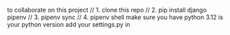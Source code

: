 to collaborate on this project
// 1. clone this repo
// 2. pip install django pipenv
// 3. pipenv sync
// 4. pipenv shell
make sure you have python 3.12 is your python version
add your settings.py in 

